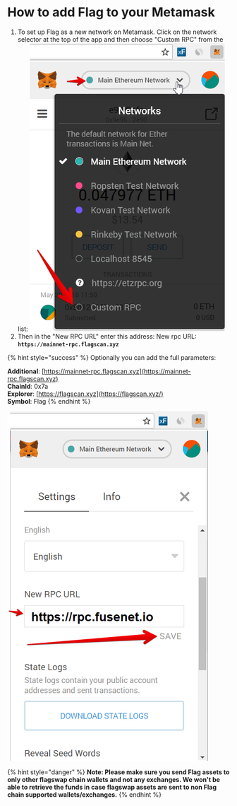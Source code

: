 # How to add Flag to your Metamask

1. To set up Flag as a new network on Metamask. Click on the network selector at the top of the app and then choose "Custom RPC" from the list:   ![](../../.gitbook/assets/etz1%20%281%29.png)  
2. Then in the "New RPC URL" enter this address: New rpc URL: **`https://mainnet-rpc.flagscan.xyz`**

{% hint style="success" %}
Optionally you can add the full parameters:

**Additional**: [https://mainnet-rpc.flagscan.xyz](https://mainnet-rpc.flagscan.xyz)  
**ChainId**: 0x7a  
**Explorer**: [https://flagscan.xyz](https://flagscan.xyz/)  
**Symbol**: Flag
{% endhint %}

![](../../.gitbook/assets/ez2.png)  


{% hint style="danger" %}
**Note: Please make sure you send Flag assets to only other flagswap chain wallets and not any exchanges. We won't be able to retrieve the funds in case flagswap assets are sent to non Flag chain supported wallets/exchanges.**
{% endhint %}

  


